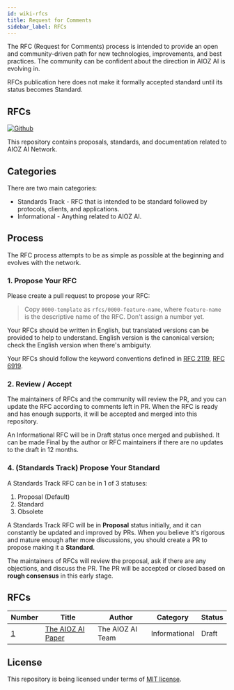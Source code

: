 ```yaml
---
id: wiki-rfcs
title: Request for Comments
sidebar_label: RFCs
---
```


The RFC (Request for Comments) process is intended to provide an open and community-driven path for new technologies, improvements, and best practices. The community can be confident about the direction in AIOZ AI is evolving in.

RFCs publication here does not make it formally accepted standard until its status becomes Standard.

## RFCs

[![Github](https://cdn.rawgit.com/Patrolavia/telegram-badge/8fe3382b/chat.svg)](https://github.com/aioz-ai/ai-docs-cms)

This repository contains proposals, standards, and documentation related to AIOZ AI Network.

## Categories

There are two main categories:

* Standards Track - RFC that is intended to be standard followed by protocols, clients, and applications.
* Informational - Anything related to AIOZ AI.

## Process

The RFC process attempts to be as simple as possible at the beginning and evolves with the network.

### 1. Propose Your RFC

Please create a pull request to propose your RFC:

> Copy `0000-template` as `rfcs/0000-feature-name`, where `feature-name` is the descriptive name of the RFC. Don't assign a number yet.

Your RFCs should be written in English, but translated versions can be provided to help to understand. English version is the canonical version; check the English version when there's ambiguity.

Your RFCs should follow the keyword conventions defined in [RFC 2119](https://tools.ietf.org/html/rfc2119), [RFC 6919](https://tools.ietf.org/html/rfc6919).

### 2. Review / Accept

The maintainers of RFCs and the community will review the PR, and you can update the RFC according to comments left in PR. When the RFC is ready and has enough supports, it will be accepted and merged into this repository.

An Informational RFC will be in Draft status once merged and published. It can be made Final by the author or RFC maintainers if there are no updates to the draft in 12 months.

### 4. (Standards Track) Propose Your Standard

A Standards Track RFC can be in 1 of 3 statuses:

1. Proposal (Default)
2. Standard
3. Obsolete

A Standards Track RFC will be in **Proposal** status initially, and it can constantly be updated and improved by PRs. When you believe it's rigorous and mature enough after more discussions, you should create a PR to propose making it a **Standard**.

The maintainers of RFCs will review the proposal, ask if there are any objections, and discuss the PR. The PR will be accepted or closed based on **rough consensus** in this early stage.

## RFCs

| Number | Title | Author | Category | Status |
|--------|-------|--------|----------|--------|
| [1](rfcs/0001-introduction) | [The AIOZ AI Paper](rfcs/0001-introduction/0001-introduction.md) | The AIOZ AI Team | Informational | Draft |

## License

This repository is being licensed under terms of [MIT license](LICENSE).
